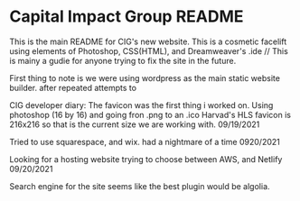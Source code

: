 # Capital Impact Group README

This is the main README for CIG's new website. This is a cosmetic facelift using elements of Photoshop, 
CSS(HTML), and Dreamweaver's .ide //  This is mainy a gudie for anyone trying to fix the site in the future. 


First thing to note is we were using wordpress as the main static website builder. after repeated attempts to




CIG developer diary:
The favicon was the first thing i worked on. Using photoshop (16 by 16) and going fron .png to an .ico 
Harvad's HLS favicon is 216x216 so that is the current size we are working with. 09/19/2021

Tried to use squarespace, and wix. had a nightmare of a time 0920/2021


Looking for a hosting website trying to choose between AWS, and Netlify 09/20/2021

Search engine for the site seems like the best plugin would be algolia.

